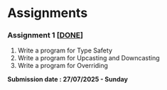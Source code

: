 # Assignments

### Assignment 1 [[DONE](/assignments/assignment_1/src/com/bugs)]

1. Write a program for Type Safety
2. Write a program for Upcasting and Downcasting
3. Write a program for Overriding

<b>Submission date : 27/07/2025 - Sunday</b>
